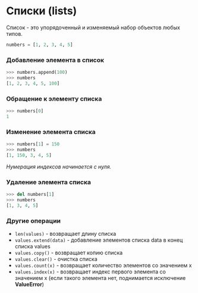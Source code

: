 # Списки (lists)

Список - это упорядоченный и изменяемый набор объектов любых типов.

```python
numbers = [1, 2, 3, 4, 5]
```

### Добавление элемента в список

```python
>>> numbers.append(100)
>>> numbers
[1, 2, 3, 4, 5, 100]
```

### Обращение к элементу списка

```python
>>> numbers[0]
1
```

### Изменение элемента списка

```python
>>> numbers[1] = 150
>>> numbers
[1, 150, 3, 4, 5]
```

*Нумерация индексов начинается с нуля.*

### Удаление элемента списка

```python
>>> del numbers[1]
>>> numbers
[1, 3, 4, 5]
```

### Другие операции

- `len(values)` - возвращает длину списка
- `values.extend(data)` - добавление элементов списка data в конец списка values
- `values.copy()` - возвращает копию списка
- `values.clear()` - очистка списка
- `values.count(x)` - возвращает количество элементов со значением x
- `values.index(x)` - возвращает индекс первого элемента со значением x (если такого элемента нет, поднимается исключение **ValueError**)

